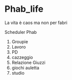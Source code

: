 # Phab_life
La vita è caos ma non per fabri

Scheduler Phab
1. Groupie
2. Lavoro
3. PD
4. cazzeggio
5. Relazione Giuzzi
6. giochi auletta
7. studio
